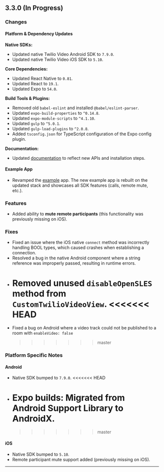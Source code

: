 ## 3.3.0 (In Progress)

### Changes

#### Platform & Dependency Updates

**Native SDKs:**

- Updated native Twilio Video Android SDK to `7.9.0`.
- Updated native Twilio Video iOS SDK to `5.10`.

**Core Dependencies:**

- Updated React Native to `0.81`.
- Updated React to `19.1`.
- Updated Expo to `54.0`.

**Build Tools & Plugins:**

- Removed old `babel-eslint` and installed `@babel/eslint-parser`.
- Updated `expo-build-properties` to `^0.14.8`.
- Updated `expo-module-scripts` to `^4.1.10`.
- Updated `gulp` to `^5.0.1`.
- Updated `gulp-load-plugins` to `^2.0.8`.
- Added `tsconfig.json` for TypeScript configuration of the Expo config plugin.

**Documentation:**

- Updated [documentation](./docs/README.md) to reflect new APIs and installation steps.

#### Example App

- Revamped the [example](./ExampleApp/) app. The new example app is rebuilt on the updated stack and showcases all SDK features (calls, remote mute, etc.).

### Features

- Added ability to **mute remote participants** (this functionality was previously missing on iOS).

### Fixes

- Fixed an issue where the iOS native `connect` method was incorrectly handling BOOL types, which caused crashes when establishing a connection.
- Resolved a bug in the native Android component where a string reference was improperly passed, resulting in runtime errors.
- Removed unused `disableOpenSLES` method from `CustomTwilioVideoView`.
  <<<<<<< HEAD
  =======
- Fixed a bug on Android where a video track could not be published to a room with `enableVideo: false`
  > > > > > > > master

### Platform Specific Notes

#### Android

- Native SDK bumped to `7.9.0`.
  <<<<<<< HEAD
- # Expo builds: Migrated from Android Support Library to AndroidX.
  > > > > > > > master

#### iOS

- Native SDK bumped to `5.10`.
- Remote participant mute support added (previously missing on iOS).

---
